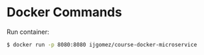 # Docker Commands

Run container:
```sh
$ docker run -p 8080:8080 ijgomez/course-docker-microservice
```


